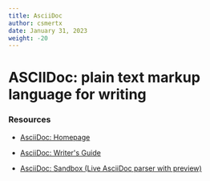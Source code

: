 ```yaml
---
title: AsciiDoc
author: csmertx
date: January 31, 2023
weight: -20
---
```


# ASCIIDoc: plain text markup language for writing

### Resources

- [AsciiDoc: Homepage](http://asciidoc.org)

- [AsciiDoc: Writer's Guide](https://themes.asciidoctor.org/preview)

- [AsciiDoc: Sandbox (Live AsciiDoc parser with preview)](https://espadrine.github.io/AsciiDocBox)